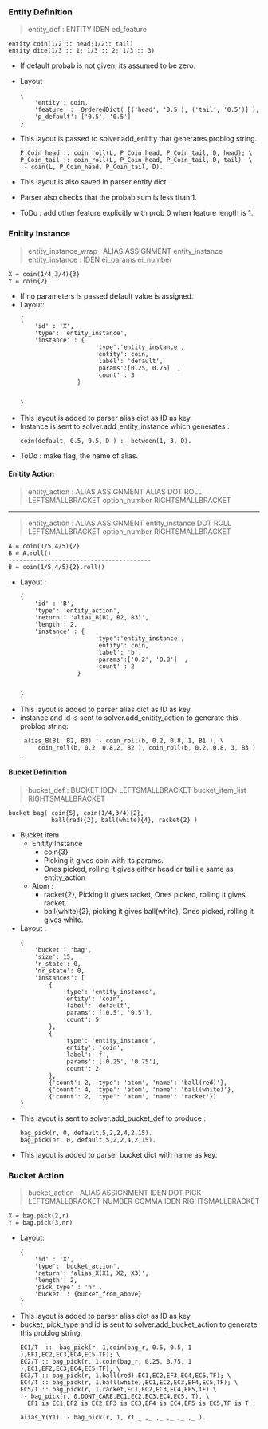 ### Entity Definition
> entity_def :  ENTITY  IDEN  ed_feature
```
entity coin(1/2 :: head;1/2:: tail)
entity dice(1/3 :: 1; 1/3 :: 2; 1/3 :: 3)
```
-  If default probab is not given, its assumed to be zero.

- Layout
	```
	{
		'entity': coin,
		'feature' :  OrderedDict( [('head', '0.5'), ('tail', '0.5')] ),
		'p_default': ['0.5', '0.5']
	}
	```
-  This layout is passed to solver.add_enitity that generates problog string.
	```
	P_Coin_head :: coin_roll(L, P_Coin_head, P_Coin_tail, D, head); \
	P_Coin_tail :: coin_roll(L, P_Coin_head, P_Coin_tail, D, tail)  \
	:- coin(L, P_Coin_head, P_Coin_tail, D).
	```
- This layout is also saved in parser entity dict.
- Parser also checks that the probab sum is less than 1.
- ToDo :  add other feature explicitly with prob 0 when feature length is 1.

### Enitity Instance
>  entity_instance_wrap : ALIAS ASSIGNMENT entity_instance
>  entity_instance : IDEN ei_params ei_number
```
X = coin(1/4,3/4){3}
Y = coin{2}
```
- If no parameters is passed default value is assigned.
- Layout:
	```
	{
		'id' : 'X',
		'type': 'entity_instance',
		'instance' : {
						 'type':'entity_instance',
						 'entity': coin,
						 'label': 'default',
						 'params':[0.25, 0.75]  ,
						 'count' : 3
					}


	}
	```
- This layout is added to parser alias dict as ID as key.
- Instance is sent to solver.add_entity_instance which generates :
	```
	coin(default, 0.5, 0.5, D ) :- between(1, 3, D).
	```
- ToDo : make flag, the name of alias.

####   Enitity Action
> entity_action : ALIAS ASSIGNMENT ALIAS DOT ROLL LEFTSMALLBRACKET option_number RIGHTSMALLBRACKET
---
> entity_action : ALIAS ASSIGNMENT entity_instance DOT ROLL LEFTSMALLBRACKET option_number RIGHTSMALLBRACKET
```
A = coin(1/5,4/5){2}
B = A.roll()
----------------------------------------
B = coin(1/5,4/5){2}.roll()
```
- Layout :
	```
	{
		'id' : 'B',
		'type': 'entity_action',
		'return': 'alias_B(B1, B2, B3)',
		'length': 2,
		'instance' : {
						 'type':'entity_instance',
						 'entity': coin,
						 'label': 'b',
						 'params':['0.2', '0.8']  ,
						 'count' : 2
					}


	}
	```
- This layout is added to parser alias dict as ID as key.
- instance and id is sent to solver.add_enitity_action to generate this problog string:
	```
	 alias_B(B1, B2, B3) :- coin_roll(b, 0.2, 0.8, 1, B1 ), \
		 coin_roll(b, 0.2, 0.8,2, B2 ), coin_roll(b, 0.2, 0.8, 3, B3 ) .
	```

#### Bucket Definition
>  bucket_def : BUCKET IDEN LEFTSMALLBRACKET bucket_item_list RIGHTSMALLBRACKET
```
bucket bag( coin{5}, coin(1/4,3/4){2},
		    ball(red){2}, ball(white){4}, racket{2} )
```
- Bucket item
	- Enitity Instance
		-  coin{3}
		-  Picking it gives coin with its params.
		- Ones picked, rolling it gives either head or tail i.e same as entity_action
	- Atom :
		- racket{2}, Picking it gives racket, Ones picked, rolling it gives racket.
		- ball(white){2}, picking it gives ball(white),  Ones picked, rolling it gives white.
- Layout :
	```
	{
		'bucket': 'bag',
		'size': 15,
		'r_state': 0,
		'nr_state': 0,
		'instances': [
			{
				'type': 'entity_instance',
				'entity': 'coin',
				'label': 'default',
				'params': ['0.5', '0.5'],
				'count': 5
			},
			{
				'type': 'entity_instance',
				'entity': 'coin',
				'label': 'f',
				'params': ['0.25', '0.75'],
				'count': 2
			},
			{'count': 2, 'type': 'atom', 'name': 'ball(red)'},
			{'count': 4, 'type': 'atom', 'name': 'ball(white)'},
			{'count': 2, 'type': 'atom', 'name': 'racket'}]
	}
	```
- This layout is sent to solver.add_bucket_def to produce :
	```
	bag_pick(r, 0, default,5,2,2,4,2,15).
	bag_pick(nr, 0, default,5,2,2,4,2,15).
	```
- This layout is added to parser bucket dict with name as key.

### Bucket Action
>  bucket_action : ALIAS ASSIGNMENT IDEN DOT PICK LEFTSMALLBRACKET NUMBER COMMA IDEN RIGHTSMALLBRACKET
```
X = bag.pick(2,r)
Y = bag.pick(3,nr)
```
- Layout:
	```
	{
		'id' : 'X',
		'type': 'bucket_action',
		'return': 'alias_X(X1, X2, X3)',
		'length': 2,
		'pick_type' : 'nr',
		'bucket' : {bucket_from_above}
	}
	```
-   This layout is added to parser alias dict as ID as key.
- bucket, pick_type and id is sent to solver.add_bucket_action to generate this problog string:
	```
	EC1/T  ::  bag_pick(r, 1,coin(bag_r, 0.5, 0.5, 1 ),EF1,EC2,EC3,EC4,EC5,TF); \
	EC2/T :: bag_pick(r, 1,coin(bag_r, 0.25, 0.75, 1 ),EC1,EF2,EC3,EC4,EC5,TF); \
	EC3/T :: bag_pick(r, 1,ball(red),EC1,EC2,EF3,EC4,EC5,TF); \
	EC4/T :: bag_pick(r, 1,ball(white),EC1,EC2,EC3,EF4,EC5,TF); \
	EC5/T :: bag_pick(r, 1,racket,EC1,EC2,EC3,EC4,EF5,TF) \
	:- bag_pick(r, 0,DONT_CARE,EC1,EC2,EC3,EC4,EC5, T), \
	  EF1 is EC1,EF2 is EC2,EF3 is EC3,EF4 is EC4,EF5 is EC5,TF is T .

	alias_Y(Y1) :- bag_pick(r, 1, Y1,_ ,_ ,_ ,_ ,_ ,_ ).
	```
